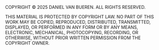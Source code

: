 COPYRIGHT © 2025 DANIEL VAN BUEREN. ALL RIGHTS RESERVED.

THIS MATERIAL IS PROTECTED BY COPYRIGHT LAW. NO PART OF THIS WORK MAY BE COPIED, REPRODUCED, DISTRIBUTED, TRANSMITTED, DISPLAYED, OR PERFORMED IN ANY FORM OR BY ANY MEANS, ELECTRONIC, MECHANICAL, PHOTOCOPYING, RECORDING, OR OTHERWISE, WITHOUT PRIOR WRITTEN PERMISSION FROM THE COPYRIGHT OWNER.
